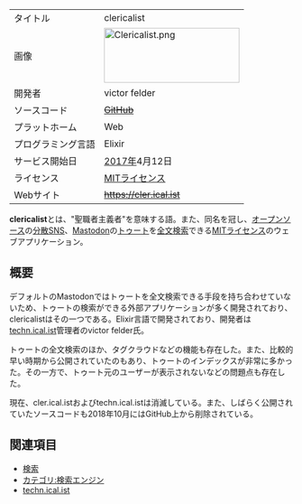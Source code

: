<div>

|                    |                                                                                                                                                                                                                                                                                       |
|--------------------|---------------------------------------------------------------------------------------------------------------------------------------------------------------------------------------------------------------------------------------------------------------------------------------|
| タイトル           | clericalist                                                                                                                                                                                                                                                                           |
| 画像               | [<img src="/images/thumb/0/0d/Clericalist.png/240px-Clericalist.png" srcset="/images/thumb/0/0d/Clericalist.png/360px-Clericalist.png 1.5x, /images/0/0d/Clericalist.png 2x" width="240" height="97" alt="Clericalist.png" />](/%E3%83%95%E3%82%A1%E3%82%A4%E3%83%AB:Clericalist.png) |
| 開発者             | victor felder                                                                                                                                                                                                                                                                         |
| ソースコード       | ~~<a href="https://github.com/vhf/clericalist" rel="nofollow">GitHub</a>~~                                                                                                                                                                                                            |
| プラットホーム     | Web                                                                                                                                                                                                                                                                                   |
| プログラミング言語 | Elixir                                                                                                                                                                                                                                                                                |
| サービス開始日     | [2017年](/2017%E5%B9%B4 "2017年")4月12日                                                                                                                                                                                                                                              |
| ライセンス         | [MITライセンス](/MIT%E3%83%A9%E3%82%A4%E3%82%BB%E3%83%B3%E3%82%B9 "MITライセンス")                                                                                                                                                                                                    |
| Webサイト          | ~~<a href="https://cler.ical.ist" rel="nofollow">https://cler.ical.ist</a>~~                                                                                                                                                                                                          |

  
**clericalist**とは、"聖職者主義者"を意味する語。また、同名を冠し、[オープンソース](/%E3%82%AA%E3%83%BC%E3%83%97%E3%83%B3%E3%82%BD%E3%83%BC%E3%82%B9 "オープンソース")の[分散SNS](/%E5%88%86%E6%95%A3SNS "分散SNS")、[Mastodon](/Mastodon "Mastodon")の[トゥート](/%E3%83%88%E3%82%A5%E3%83%BC%E3%83%88 "トゥート")を[全文検索](/%E6%A4%9C%E7%B4%A2 "検索")できる[MITライセンス](/MIT%E3%83%A9%E3%82%A4%E3%82%BB%E3%83%B3%E3%82%B9 "MITライセンス")のウェブアプリケーション。

## 概要

デフォルトのMastodonではトゥートを全文検索できる手段を持ち合わせていないため、トゥートの検索ができる外部アプリケーションが多く開発されており、clericalistはその一つである。Elixir言語で開発されており、開発者は[techn.ical.ist](/Techn.ical.ist "Techn.ical.ist (存在しないページ)")管理者のvictor felder氏。

トゥートの全文検索のほか、タグクラウドなどの機能も存在した。また、比較的早い時期から公開されていたのもあり、トゥートのインデックスが非常に多かった。その一方で、トゥート元のユーザーが表示されないなどの問題点も存在した。

現在、cler.ical.istおよびtechn.ical.istは消滅している。また、しばらく公開されていたソースコードも2018年10月にはGitHub上から削除されている。

## 関連項目

-   [検索](/%E6%A4%9C%E7%B4%A2 "検索")
-   [カテゴリ:検索エンジン](/%E3%82%AB%E3%83%86%E3%82%B4%E3%83%AA:%E6%A4%9C%E7%B4%A2%E3%82%A8%E3%83%B3%E3%82%B8%E3%83%B3 "カテゴリ:検索エンジン")
-   [techn.ical.ist](/Techn.ical.ist "Techn.ical.ist (存在しないページ)")

</div>
